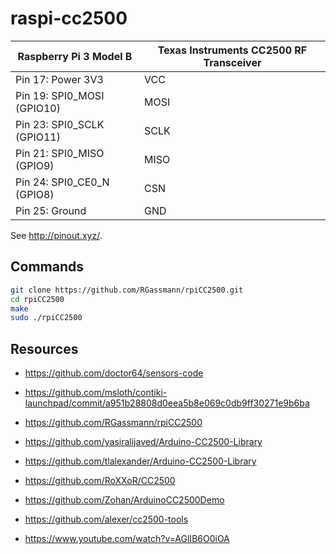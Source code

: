 # raspi-cc2500

| Raspberry Pi 3 Model B | Texas Instruments CC2500 RF Transceiver |
| -----------------------|----------------------------------------|
| Pin 17: Power 3V3 | VCC |
| Pin 19: SPI0\_MOSI (GPIO10) | MOSI |
| Pin 23: SPI0\_SCLK (GPIO11) | SCLK |
| Pin 21: SPI0\_MISO (GPIO9) | MISO |
| Pin 24: SPI0\_CE0\_N (GPIO8) | CSN |
| Pin 25: Ground | GND |

See http://pinout.xyz/.

## Commands

```bash
git clone https://github.com/RGassmann/rpiCC2500.git
cd rpiCC2500
make
sudo ./rpiCC2500
```

## Resources

  * https://github.com/doctor64/sensors-code

  * https://github.com/msloth/contiki-launchpad/commit/a951b28808d0eea5b8e069c0db9ff30271e9b6ba
  * https://github.com/RGassmann/rpiCC2500
  * https://github.com/yasiralijaved/Arduino-CC2500-Library
  * https://github.com/tlalexander/Arduino-CC2500-Library
  * https://github.com/RoXXoR/CC2500
  * https://github.com/Zohan/ArduinoCC2500Demo
  * https://github.com/alexer/cc2500-tools
  * https://www.youtube.com/watch?v=AGlIB6O0iOA

